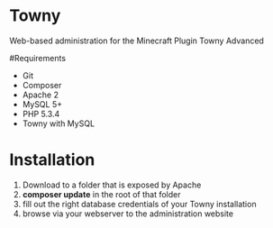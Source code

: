 Towny
=====

Web-based administration for the Minecraft Plugin Towny Advanced


#Requirements

* Git
* Composer
* Apache 2
* MySQL 5+
* PHP 5.3.4
* Towny with MySQL

# Installation

1. Download to a folder that is exposed by Apache 
1. **composer update** in the root of that folder
2. fill out the right database credentials of your Towny installation
3. browse via your webserver to the administration website

